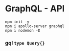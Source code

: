 # GraphQL - API

```
npm init -y
npm i apollo-server graphql
npm i nodemon -D
```

### gql `type Query{}`
